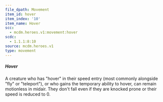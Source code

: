 ```yaml
---
file_dpath: Movement
item_id: hover
item_index: '10'
item_name: Hover
scc:
  - mcdm.heroes.v1:movement:hover
scdc:
  - 1.1.1:8:10
source: mcdm.heroes.v1
type: movement
---
```


##### Hover

A creature who has "hover" in their speed entry (most commonly alongside "fly" or "teleport"), or who gains the temporary ability to hover, can remain motionless in midair. They don't fall even if they are knocked prone or their speed is reduced to 0.
